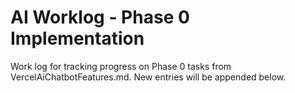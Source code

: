 # AI Worklog - Phase 0 Implementation

Work log for tracking progress on Phase 0 tasks from VercelAiChatbotFeatures.md. New entries will be appended below.
